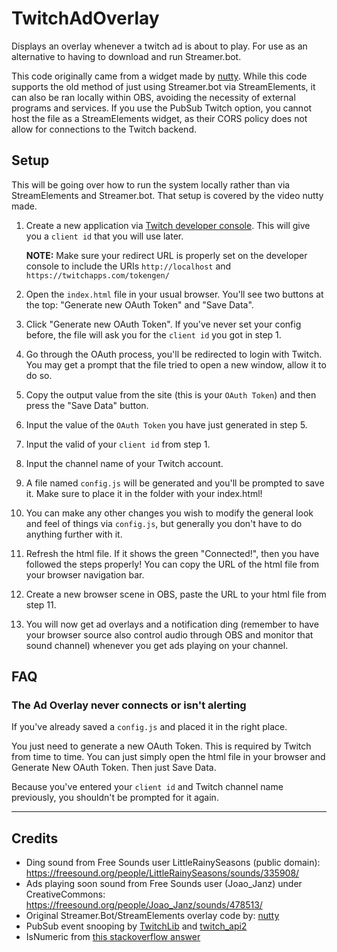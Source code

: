 # TwitchAdOverlay
Displays an overlay whenever a twitch ad is about to play. For use as an alternative to having to download and run Streamer.bot.

This code originally came from a widget made by [nutty](https://www.youtube.com/watch?v=e5B7ZNGtkac). While this code supports the old method of just using Streamer.bot via StreamElements, it can also be ran locally within OBS, avoiding the necessity of external programs and services. If you use the PubSub Twitch option, you cannot host the file as a StreamElements widget, as their CORS policy does not allow for connections to the Twitch backend.

## Setup

This will be going over how to run the system locally rather than via StreamElements and Streamer.bot. That setup is covered by the video nutty made.

1. Create a new application via [Twitch developer console](https://dev.twitch.tv/console). This will give you a `client id` that you will use later.

	**NOTE:** Make sure your redirect URL is properly set on the developer console to include the URIs `http://localhost` and `https://twitchapps.com/tokengen/`
2. Open the `index.html` file in your usual browser. You'll see two buttons at the top: "Generate new OAuth Token" and "Save Data".
3. Click "Generate new OAuth Token". If you've never set your config before, the file will ask you for the `client id` you got in step 1.
4. Go through the OAuth process, you'll be redirected to login with Twitch. You may get a prompt that the file tried to open a new window, allow it to do so.
5. Copy the output value from the site (this is your `OAuth Token`) and then press the "Save Data" button.
6. Input the value of the `OAuth Token` you have just generated in step 5.
7. Input the valid of your `client id` from step 1.
8. Input the channel name of your Twitch account.
9. A file named `config.js` will be generated and you'll be prompted to save it. Make sure to place it in the folder with your index.html!
10. You can make any other changes you wish to modify the general look and feel of things via `config.js`, but generally you don't have to do anything further with it.
11. Refresh the html file. If it shows the green "Connected!", then you have followed the steps properly! You can copy the URL of the html file from your browser navigation bar.
12. Create a new browser scene in OBS, paste the URL to your html file from step 11.
13. You will now get ad overlays and a notification ding (remember to have your browser source also control audio through OBS and monitor that sound channel) whenever you get ads playing on your channel.


## FAQ

### The Ad Overlay never connects or isn't alerting

If you've already saved a `config.js` and placed it in the right place.

You just need to generate a new OAuth Token. This is required by Twitch from time to time. You can just simply open the html file in your browser and Generate New OAuth Token. Then just Save Data.

Because you've entered your `client id` and Twitch channel name previously, you shouldn't be prompted for it again.

---

## Credits

* Ding sound from Free Sounds user LittleRainySeasons (public domain): https://freesound.org/people/LittleRainySeasons/sounds/335908/
* Ads playing soon sound from Free Sounds user (Joao_Janz) under CreativeCommons: https://freesound.org/people/Joao_Janz/sounds/478513/
* Original Streamer.Bot/StreamElements overlay code by: [nutty](https://www.youtube.com/@nuttylmao)
* PubSub event snooping by [TwitchLib](https://github.com/TwitchLib/TwitchLib.PubSub/blob/master/TwitchLib.PubSub/Models/Responses/Messages/VideoPlayback.cs#L12) and [twitch_api2](https://docs.rs/twitch_api2/0.6.1/src/twitch_api2/pubsub/video_playback.rs.html#14-17)
* IsNumeric from [this stackoverflow answer](https://stackoverflow.com/a/175787)
